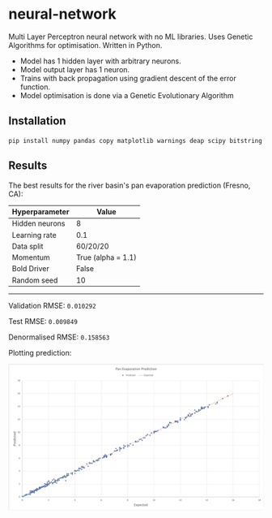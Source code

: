 # neural-network
Multi Layer Perceptron neural network with no ML libraries. Uses Genetic Algorithms for optimisation. Written in Python.

* Model has 1 hidden layer with arbitrary neurons.
* Model output layer has 1 neuron.
* Trains with back propagation using gradient descent of the error function.
* Model optimisation is done via a Genetic Evolutionary Algorithm

## Installation
```
pip install numpy pandas copy matplotlib warnings deap scipy bitstring
```

## Results
The best results for the river basin's pan evaporation prediction (Fresno, CA):

|Hyperparameter|Value|
|---|---|
|Hidden neurons|8|
|Learning rate|0.1|
|Data split|60/20/20|
|Momentum|True (alpha = 1.1)|
|Bold Driver|False|
|Random seed|10|

---

Validation RMSE:    `0.010292`

Test RMSE:          `0.009849`

Denormalised RMSE:  `0.158563`

Plotting prediction:

![Pan evaporation plotted prediction](./results/PanE%20Prediction.png "Pan evaporation prediction")
